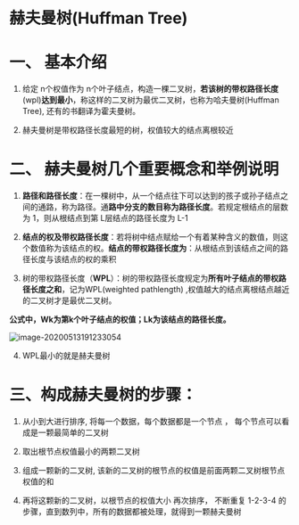 # 赫夫曼树(Huffman Tree) 

# 一、 基本介绍

1) 给定 n个权值作为 n个叶子结点，构造一棵二叉树，**若该树的带权路径长度**(wpl)**达到最小**，称这样的二叉树为最优二叉树，也称为哈夫曼树(Huffman Tree), 还有的书翻译为霍夫曼树。

2) 赫夫曼树是带权路径长度最短的树，权值较大的结点离根较近

 

# 二、 赫夫曼树几个重要概念和举例说明

1) **路径和路径长度**：在一棵树中，从一个结点往下可以达到的孩子或孙子结点之间的通路，称为路径。通**路中分支的数目称为路径长度**。若规定根结点的层数为 1，则从根结点到第 L层结点的路径长度为 L-1

2) **结点的权及带权路径长度**：若将树中结点赋给一个有着某种含义的数值，则这个数值称为该结点的权。**结点的带权路径长度为**：从根结点到该结点之间的路径长度与该结点的权的乘积

3) 树的带权路径长度（**WPL**）：树的带权路径长度规定为**所有叶子结点的带权路径长度之和**，记为WPL(weighted pathlength) ,权值越大的结点离根结点越近的二叉树才是最优二叉树。

 **公式中，Wk为第k个叶子结点的权值；Lk为该结点的路径长度。**

![image-20200513191233054](https://gitee.com/BlacksJack/picture-bed/raw/master/img/20200910181923.png)

4) WPL最小的就是赫夫曼树

# 三、构成赫夫曼树的步骤：

1) 从小到大进行排序, 将每一个数据，每个数据都是一个节点 ， 每个节点可以看成是一颗最简单的二叉树

2) 取出根节点权值最小的两颗二叉树

3) 组成一颗新的二叉树, 该新的二叉树的根节点的权值是前面两颗二叉树根节点权值的和

4) 再将这颗新的二叉树，以根节点的权值大小 再次排序， 不断重复 1-2-3-4 的步骤，直到数列中，所有的数据都被处理，就得到一颗赫夫曼树

